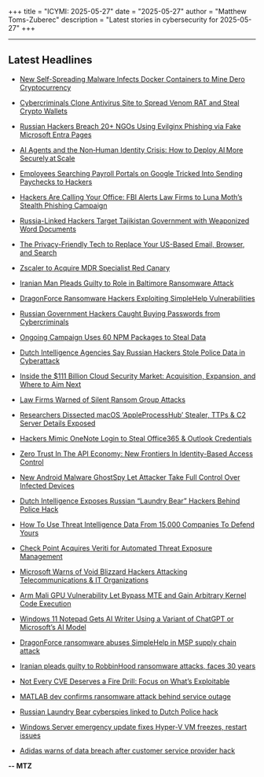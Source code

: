 +++
title = "ICYMI: 2025-05-27"
date = "2025-05-27"
author = "Matthew Toms-Zuberec"
description = "Latest stories in cybersecurity for 2025-05-27"
+++

---------------------------------------------------------------------------
## Latest Headlines
- [New Self-Spreading Malware Infects Docker Containers to Mine Dero Cryptocurrency](https://thehackernews.com/2025/05/new-self-spreading-malware-infects.html)

- [Cybercriminals Clone Antivirus Site to Spread Venom RAT and Steal Crypto Wallets](https://thehackernews.com/2025/05/cybercriminals-clone-antivirus-site-to_4.html)

- [Russian Hackers Breach 20+ NGOs Using Evilginx Phishing via Fake Microsoft Entra Pages](https://thehackernews.com/2025/05/russian-hackers-breach-20-ngos-using.html)

- [AI Agents and the Non‑Human Identity Crisis: How to Deploy AI More Securely at Scale](https://thehackernews.com/2025/05/ai-agents-and-nonhuman-identity-crisis.html)

- [Employees Searching Payroll Portals on Google Tricked Into Sending Paychecks to Hackers](https://thehackernews.com/2025/05/employees-searching-payroll-portals-on.html)

- [Hackers Are Calling Your Office: FBI Alerts Law Firms to Luna Moth’s Stealth Phishing Campaign](https://thehackernews.com/2025/05/hackers-are-calling-your-office-fbi.html)

- [Russia-Linked Hackers Target Tajikistan Government with Weaponized Word Documents](https://thehackernews.com/2025/05/russia-linked-hackers-target-tajikistan.html)

- [The Privacy-Friendly Tech to Replace Your US-Based Email, Browser, and Search](https://www.wired.com/story/the-privacy-friendly-tech-to-replace-your-us-based-email-browser-and-search/)

- [Zscaler to Acquire MDR Specialist Red Canary](https://www.securityweek.com/zscaler-to-acquire-mdr-specialist-red-canary/)

- [Iranian Man Pleads Guilty to Role in Baltimore Ransomware Attack](https://www.securityweek.com/iranian-man-pleads-guilty-to-role-in-baltimore-ransomware-attack/)

- [DragonForce Ransomware Hackers Exploiting SimpleHelp Vulnerabilities](https://www.securityweek.com/dragonforce-ransomware-hackers-exploiting-simplehelp-vulnerabilities/)

- [Russian Government Hackers Caught Buying Passwords from Cybercriminals](https://www.securityweek.com/russian-government-hackers-caught-buying-passwords-from-cybercriminals/)

- [Ongoing Campaign Uses 60 NPM Packages to Steal Data](https://www.securityweek.com/ongoing-campaign-uses-60-npm-packages-to-steal-data/)

- [Dutch Intelligence Agencies Say Russian Hackers Stole Police Data in Cyberattack](https://www.securityweek.com/dutch-intelligence-agencies-say-russian-hackers-stole-police-data-in-cyberattack/)

- [Inside the $111 Billion Cloud Security Market: Acquisition, Expansion, and Where to Aim Next](https://www.securityweek.com/inside-the-111-billion-cloud-security-market-acquisition-expansion-and-where-to-aim-next/)

- [Law Firms Warned of Silent Ransom Group Attacks](https://www.securityweek.com/law-firms-warned-of-silent-ransom-group-attacks/)

- [Researchers Dissected macOS ‘AppleProcessHub’ Stealer, TTPs & C2 Server Details Exposed](https://cybersecuritynews.com/researchers-dissected-macos-appleprocesshub-stealer/)

- [Hackers Mimic OneNote Login to Steal Office365 & Outlook Credentials](https://cybersecuritynews.com/hackers-imitate-onenote-login/)

- [Zero Trust In The API Economy: New Frontiers In Identity-Based Access Control](https://cybersecuritynews.com/zero-trust-in-the-api-economy-new-frontiers-in-identity-based-access-control/)

- [New Android Malware GhostSpy Let Attacker Take Full Control Over Infected Devices](https://cybersecuritynews.com/new-android-malware-ghostspy/)

- [Dutch Intelligence Exposes Russian “Laundry Bear” Hackers Behind Police Hack](https://cybersecuritynews.com/dutch-intelligence-laundry-bear/)

- [How To Use Threat Intelligence Data From 15,000 Companies To Defend Yours](https://cybersecuritynews.com/how-to-use-threat-intelligence-data-from-15000-companies-to-defend-yours/)

- [Check Point Acquires Veriti for Automated Threat Exposure Management](https://cybersecuritynews.com/check-point-acquires-veriti/)

- [Microsoft Warns of Void Blizzard Hackers Attacking Telecommunications & IT Organizations](https://cybersecuritynews.com/void-blizzard-hackers-infrastructre/)

- [Arm Mali GPU Vulnerability Let Bypass MTE and Gain Arbitrary Kernel Code Execution](https://cybersecuritynews.com/arm-mali-gpu-vulnerability-let-bypass-mte/)

- [Windows 11 Notepad Gets AI Writer Using a Variant of ChatGPT or Microsoft’s AI Model](https://cybersecuritynews.com/windows-11-notepad-gets-ai-writer/)

- [DragonForce ransomware abuses SimpleHelp in MSP supply chain attack](https://www.bleepingcomputer.com/news/security/dragonforce-ransomware-abuses-simplehelp-in-msp-supply-chain-attack/)

- [Iranian pleads guilty to RobbinHood ransomware attacks, faces 30 years](https://www.bleepingcomputer.com/news/security/iranian-pleads-guilty-to-robbinhood-ransomware-attacks-faces-30-years/)

- [Not Every CVE Deserves a Fire Drill: Focus on What’s Exploitable](https://www.bleepingcomputer.com/news/security/not-every-cve-deserves-a-fire-drill-focus-on-whats-exploitable/)

- [MATLAB dev confirms ransomware attack behind service outage](https://www.bleepingcomputer.com/news/security/mathworks-blames-ransomware-attack-for-ongoing-outages/)

- [Russian Laundry Bear cyberspies linked to Dutch Police hack](https://www.bleepingcomputer.com/news/security/russian-void-blizzard-cyberspies-linked-to-dutch-police-breach/)

- [Windows Server emergency update fixes Hyper-V VM freezes, restart issues](https://www.bleepingcomputer.com/news/microsoft/windows-server-emergency-update-fixes-hyper-v-vm-freezes-restart-issues/)

- [Adidas warns of data breach after customer service provider hack](https://www.bleepingcomputer.com/news/security/adidas-warns-of-data-breach-after-customer-service-provider-hack/)

**-- MTZ**